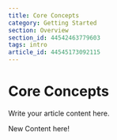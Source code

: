 ```yaml
---
title: Core Concepts
category: Getting Started
section: Overview
section_id: 44542463779603
tags: intro
article_id: 44545173092115
---
```

# Core Concepts

Write your article content here.

New Content here!
